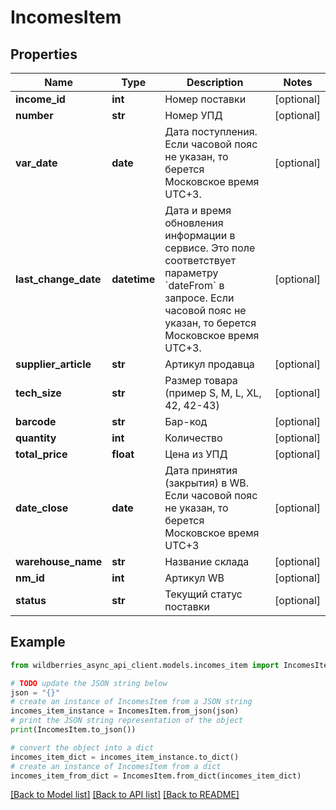 # IncomesItem


## Properties

Name | Type | Description | Notes
------------ | ------------- | ------------- | -------------
**income_id** | **int** | Номер поставки | [optional] 
**number** | **str** | Номер УПД | [optional] 
**var_date** | **date** | Дата поступления. Если часовой пояс не указан, то берется Московское время UTC+3. | [optional] 
**last_change_date** | **datetime** | Дата и время обновления информации в сервисе. Это поле соответствует параметру &#x60;dateFrom&#x60; в запросе. Если часовой пояс не указан, то берется Московское время UTC+3. | [optional] 
**supplier_article** | **str** | Артикул продавца | [optional] 
**tech_size** | **str** | Размер товара (пример S, M, L, XL, 42, 42-43) | [optional] 
**barcode** | **str** | Бар-код | [optional] 
**quantity** | **int** | Количество | [optional] 
**total_price** | **float** | Цена из УПД | [optional] 
**date_close** | **date** | Дата принятия (закрытия) в WB. Если часовой пояс не указан, то берется Московское время UTC+3 | [optional] 
**warehouse_name** | **str** | Название склада | [optional] 
**nm_id** | **int** | Артикул WB | [optional] 
**status** | **str** | Текущий статус поставки | [optional] 

## Example

```python
from wildberries_async_api_client.models.incomes_item import IncomesItem

# TODO update the JSON string below
json = "{}"
# create an instance of IncomesItem from a JSON string
incomes_item_instance = IncomesItem.from_json(json)
# print the JSON string representation of the object
print(IncomesItem.to_json())

# convert the object into a dict
incomes_item_dict = incomes_item_instance.to_dict()
# create an instance of IncomesItem from a dict
incomes_item_from_dict = IncomesItem.from_dict(incomes_item_dict)
```
[[Back to Model list]](../README.md#documentation-for-models) [[Back to API list]](../README.md#documentation-for-api-endpoints) [[Back to README]](../README.md)


